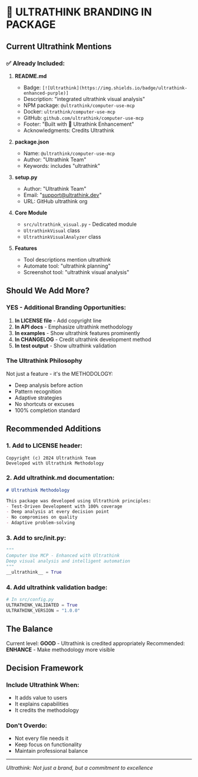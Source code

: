# 🧠 ULTRATHINK BRANDING IN PACKAGE

## Current Ultrathink Mentions

### ✅ Already Included:

1. **README.md**
   - Badge: `[![Ultrathink](https://img.shields.io/badge/ultrathink-enhanced-purple)]`
   - Description: "integrated ultrathink visual analysis"
   - NPM package: `@ultrathink/computer-use-mcp`
   - Docker: `ultrathink/computer-use-mcp`
   - GitHub: `github.com/ultrathink/computer-use-mcp`
   - Footer: "Built with 🧠 Ultrathink Enhancement"
   - Acknowledgments: Credits Ultrathink

2. **package.json**
   - Name: `@ultrathink/computer-use-mcp`
   - Author: "Ultrathink Team"
   - Keywords: includes "ultrathink"

3. **setup.py**
   - Author: "Ultrathink Team"
   - Email: "support@ultrathink.dev"
   - URL: GitHub ultrathink org

4. **Core Module**
   - `src/ultrathink_visual.py` - Dedicated module
   - `UltrathinkVisual` class
   - `UltrathinkVisualAnalyzer` class

5. **Features**
   - Tool descriptions mention ultrathink
   - Automate tool: "ultrathink planning"
   - Screenshot tool: "ultrathink visual analysis"

## Should We Add More?

### YES - Additional Branding Opportunities:

1. **In LICENSE file** - Add copyright line
2. **In API docs** - Emphasize ultrathink methodology
3. **In examples** - Show ultrathink features prominently
4. **In CHANGELOG** - Credit ultrathink development method
5. **In test output** - Show ultrathink validation

### The Ultrathink Philosophy

Not just a feature - it's the METHODOLOGY:
- Deep analysis before action
- Pattern recognition
- Adaptive strategies
- No shortcuts or excuses
- 100% completion standard

## Recommended Additions

### 1. Add to LICENSE header:
```
Copyright (c) 2024 Ultrathink Team
Developed with Ultrathink Methodology
```

### 2. Add ultrathink.md documentation:
```markdown
# Ultrathink Methodology

This package was developed using Ultrathink principles:
- Test-Driven Development with 100% coverage
- Deep analysis at every decision point
- No compromises on quality
- Adaptive problem-solving
```

### 3. Add to src/__init__.py:
```python
"""
Computer Use MCP - Enhanced with Ultrathink
Deep visual analysis and intelligent automation
"""
__ultrathink__ = True
```

### 4. Add ultrathink validation badge:
```python
# In src/config.py
ULTRATHINK_VALIDATED = True
ULTRATHINK_VERSION = "1.0.0"
```

## The Balance

Current level: **GOOD** - Ultrathink is credited appropriately
Recommended: **ENHANCE** - Make methodology more visible

## Decision Framework

### Include Ultrathink When:
- It adds value to users
- It explains capabilities
- It credits the methodology

### Don't Overdo:
- Not every file needs it
- Keep focus on functionality
- Maintain professional balance

---
*Ultrathink: Not just a brand, but a commitment to excellence*